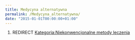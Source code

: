 ```yaml
---
title: Medycyna alternatywna
permalink: /Medycyna_alternatywna/
date: "2015-01-01T00:00:00+01:00"
---
```


1.  REDIRECT [Kategoria:Niekonwencjonalne metody leczenia](/atopedia/Kategoria:Niekonwencjonalne_metody_leczenia "wikilink")
